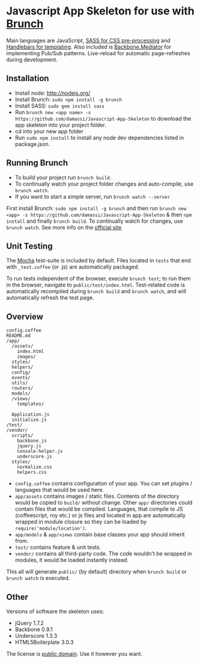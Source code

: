 # Javascript App Skeleton for use with [Brunch](http://brunch.io/)

Main languages are JavaScript,
[SASS for CSS pre-processing](http://sass-lang.com) and
[Handlebars for templating](http://handlebarsjs.com/).  Also included is [Backbone.Mediator](https://github.com/chalbert/Backbone-Mediator) for implementing Pub/Sub patterns.
Live-reload for automatic page-refreshes during development.  

## Installation

- Install node:  http://nodejs.org/
- Install Brunch: `sudo npm install -g brunch` 
- Install SASS: `sudo gem install sass`
- Run `brunch new <app name> -s https://github.com/damassi/Javascript-App-Skeleton` to download the app skeleton into your project folder.  
- cd into your new app folder
- Run `sudo npm install` to install any node dev dependencies listed in package.json. 

## Running Brunch
- To build your project run `brunch build`.  
- To continually watch your project folder changes and auto-compile, use `brunch watch`.
- If you want to start a simple server, run `brunch watch --server`

First install Brunch: `sudo npm install -g brunch` and then run `brunch new <app> -s https://github.com/damassi/Javascript-App-Skeleton` & then `npm install` and finally `brunch build`.  To continually watch for changes, use `brunch watch`.
See more info on the [official site](http://brunch.io)

## Unit Testing

The [Mocha](http://visionmedia.github.com/mocha/) test-suite is included by default.  Files located in `tests` that end with `_test.coffee` (or .js) are automatically packaged.  

To run tests independent of the browser, execute `brunch test`; to run them in the browser, navigate to `public/test/index.html`.  Test-related code is automatically recompiled during `brunch build` and `brunch watch`, and will automatically refresh the test page.

## Overview

    config.coffee
    README.md
    /app/
      /assets/
        index.html
        images/
      styles/
      helpers/
      config/
      events/
      utils/
      routers/
      models/
      /views/
        templates/

      Application.js
      initialize.js
    /test/
    /vendor/
      scripts/
        backbone.js
        jquery.js
        console-helper.js
        underscore.js
      styles/
        normalize.css
        helpers.css

* `config.coffee`  contains configuration of your app. You can set plugins /
languages that would be used here.
* `app/assets` contains images / static files. Contents of the directory would
be copied to `build/` without change.
Other `app/` directories could contain files that would be compiled. Languages,
that compile to JS (coffeescript, roy etc.) or js files and located in app are 
automatically wrapped in module closure so they can be loaded by 
`require('module/location')`.
* `app/models` & `app/views` contain base classes your app should inherit from.
* `test/` contains feature & unit tests.
* `vendor/` contains all third-party code. The code wouldn’t be wrapped in
modules, it would be loaded instantly instead.

This all will generate `public/` (by default) directory when `brunch build` or `brunch watch` is executed.

## Other
Versions of software the skeleton uses:

* jQuery 1.7.2
* Backbone 0.9.1
* Underscore 1.3.3
* HTML5Boilerplate 3.0.3

The license is [public domain](http://creativecommons.org/publicdomain/zero/1.0/).
Use it however you want.
